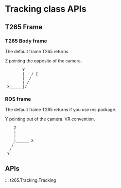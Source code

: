 # Tracking class APIs

## T265 Frame
### T265 Body frame 
The default frame T265 returns.

Z pointing the opposite of the camera.

            Y
            |   / Z
            |  /
            | /
     X______|/ 

### ROS frame 
The default frame T265 returns if you use ros package.

Y pointing out of the camera. VR convention.

        Z
        |
        |
        |______ X
       /
      /
     Y


## APIs
::: t265.Tracking.Tracking
